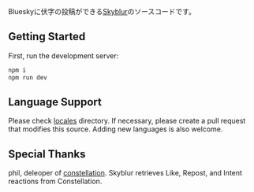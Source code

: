 Blueskyに伏字の投稿ができる[Skyblur](https://skyblur.uk/)のソースコードです。

## Getting Started

First, run the development server:

```bash
npm i
npm run dev
```

## Language Support

Please check [locales](https://github.com/usounds/Skyblur/tree/main/src/locales) directory.
If necessary, please create a pull request that modifies this source. Adding new languages is also welcome.

## Special Thanks

phil, deleoper of [constellation](https://links.bsky.bad-example.com/).
Skyblur retrieves Like, Repost, and Intent reactions from Constellation.